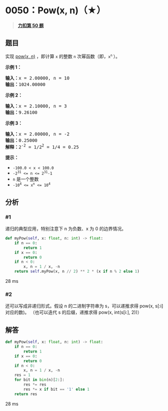 # 0050：Pow(x, n)（★）


> <u>**[力扣第 50 题](https://leetcode.cn/problems/powx-n/)**</u>

## 题目

<p>实现 <a href="https://www.cplusplus.com/reference/valarray/pow/" target="_blank">pow(<em>x</em>, <em>n</em>)</a> ，即计算 <code>x</code> 的整数 <code>n</code> 次幂函数（即，<code>x<sup>n</sup></code><sup><span style="font-size:10.8333px"> </span></sup>）。</p>



<p><strong>示例 1：</strong></p>

<pre>
<strong>输入：</strong>x = 2.00000, n = 10
<strong>输出：</strong>1024.00000
</pre>

<p><strong>示例 2：</strong></p>

<pre>
<strong>输入：</strong>x = 2.10000, n = 3
<strong>输出：</strong>9.26100
</pre>

<p><strong>示例 3：</strong></p>

<pre>
<strong>输入：</strong>x = 2.00000, n = -2
<strong>输出：</strong>0.25000
<strong>解释：</strong>2<sup>-2</sup> = 1/2<sup>2</sup> = 1/4 = 0.25
</pre>



<p><strong>提示：</strong></p>

<ul>
<li><code>-100.0 &lt; x &lt; 100.0</code></li>
<li><code>-2<sup>31</sup> &lt;= n &lt;= 2<sup>31</sup>-1</code></li>
<li><code>n</code> 是一个整数</li>
<li><code>-10<sup>4</sup> &lt;= x<sup>n</sup> &lt;= 10<sup>4</sup></code></li>
</ul>


## 分析 

### #1

递归的典型应用，特别注意下 n 为负数、x 为 0 的边界情况。

```python
def myPow(self, x: float, n: int) -> float:
    if n == 0:
        return 1
    if x == 0:
        return 0
    if n < 0:
        x, n = 1 / x, -n
    return self.myPow(x, n // 2) ** 2 * (x if n % 2 else 1)
```
28 ms

### #2

还可以写成非递归形式。假设 n 的二进制字符串为 s，可以递推求得 pow(x, s[:i]对应的数)。
（也可以迭代 s 的后缀，递推求得 pow(x, int(s[i:], 2))）

## 解答

```python
def myPow(self, x: float, n: int) -> float:
    if n == 0:
        return 1
    if x == 0:
        return 0
    if n < 0:
        x, n = 1 / x, -n
    res = 1
    for bit in bin(n)[2:]:
        res *= res
        res *= x if bit == '1' else 1
    return res
```
28 ms
